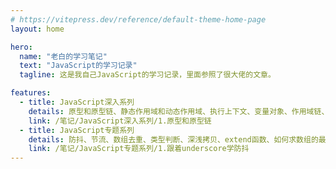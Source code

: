 ```yaml
---
# https://vitepress.dev/reference/default-theme-home-page
layout: home

hero:
  name: "老白的学习笔记"
  text: "JavaScript的学习记录"
  tagline: 这是我自己JavaScript的学习记录，里面参照了很大佬的文章。

features:
  - title: JavaScript深入系列
    details: 原型和原型链、静态作用域和动态作用域、执行上下文、变量对象、作用域链、this、闭包、参数传递、call和apply的模拟实现、bind的模拟实现、new的模拟实现、类数组对象和arguments、创建对象的方式、继承的方式、类型转换、事件循环
    link: /笔记/JavaScript深入系列/1.原型和原型链
  - title: JavaScript专题系列
    details: 防抖、节流、数组去重、类型判断、深浅拷贝、extend函数、如何求数组的最大值和最小值、数组扁平化、数组中查找指定元素、jQuery中each的实现、判断两个对象相等、函数柯里化、偏函数、惰性函数、函数组合、函数记忆、递归、乱序、V8排序源码、花式表示26个字母
    link: /笔记/JavaScript专题系列/1.跟着underscore学防抖
---
```


